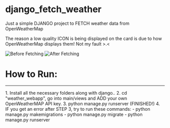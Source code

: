 # django_fetch_weather
Just a simple DJANGO project to FETCH weather data from OpenWeatherMap

The reason a low quality ICON is being displayed on the card is due to how OpenWeatherMap displays them! Not my fault >.<

<img src="https://i.imgur.com/cbVeXUk.png" alt="Before Fetching"> 

<img src="https://i.imgur.com/qWgfnaT.png" alt="After Fetching"> 

<h1>How to Run:</h1>
<hr>
1. Install all the necessary folders along with django..
2. cd "weather_webapp", go into main/views and ADD your own OpenWeatherMAP API key.
3. python manage.py runserver (FINISHED!)
4. IF you get an error after STEP 3, try to run these commands: 
- python manage.py makemigrations 
- python manage.py migrate
- python manage.py runserver

